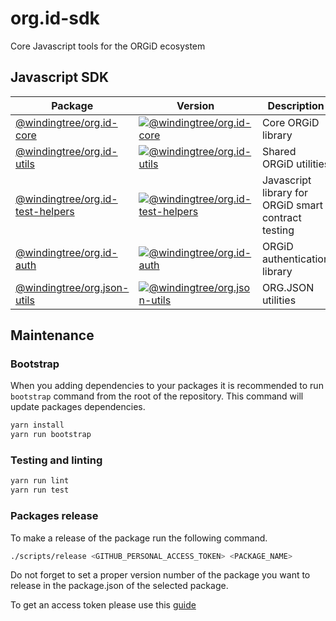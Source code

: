 # org.id-sdk
Core Javascript tools for the ORGiD ecosystem

## Javascript SDK

| Package  | Version | Description  |
|---|---|---|
| [@windingtree/org.id-core](packages/core#readme) | [![@windingtree/org.id-core](https://img.shields.io/npm/v/@windingtree/org.id-core.svg)](https://www.npmjs.com/package/@windingtree/org.id-core) | Core ORGiD library |
| [@windingtree/org.id-utils](packages/utils#readme) | [![@windingtree/org.id-utils](https://img.shields.io/npm/v/@windingtree/org.id-utils.svg)](https://www.npmjs.com/package/@windingtree/org.id-utils) | Shared ORGiD utilities |
| [@windingtree/org.id-test-helpers](packages/test-helpers#readme) | [![@windingtree/org.id-test-helpers](https://img.shields.io/npm/v/@windingtree/org.id-test-helpers.svg)](https://www.npmjs.com/package/@windingtree/org.id-test-helpers) | Javascript library for ORGiD smart contract testing |
| [@windingtree/org.id-auth](packages/auth#readme) | [![@windingtree/org.id-auth](https://img.shields.io/npm/v/@windingtree/org.id-auth.svg)](https://www.npmjs.com/package/@windingtree/org.id-auth) | ORGiD authentication library |
| [@windingtree/org.json-utils](packages/org.json#readme) | [![@windingtree/org.json-utils](https://img.shields.io/npm/v/@windingtree/org.json-utils.svg)](https://www.npmjs.com/package/@windingtree/org.json-utils) | ORG.JSON utilities |

## Maintenance

### Bootstrap

When you adding dependencies to your packages it is recommended to run `bootstrap` command from the root of the repository. This command will update packages dependencies.

```bash
yarn install
yarn run bootstrap
```

### Testing and linting

```bash
yarn run lint
yarn run test
```

### Packages release

To make a release of the package run the following command.

```bash
./scripts/release <GITHUB_PERSONAL_ACCESS_TOKEN> <PACKAGE_NAME>
```

Do not forget to set a proper version number of the package you want to release in the package.json of the selected package.

To get an access token please use this [guide](https://docs.github.com/en/github/authenticating-to-github/creating-a-personal-access-token)
